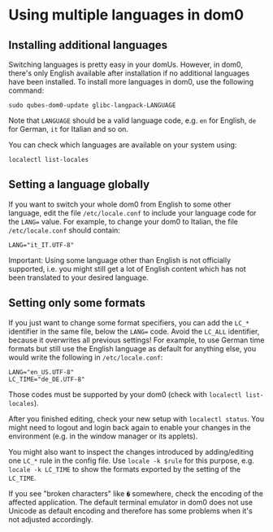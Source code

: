 Using multiple languages in dom0
================================

Installing additional languages
-------------------------------

Switching languages is pretty easy in your domUs. However, in dom0, there's only
English available after installation if no additional languages have been installed.
To install more languages in dom0, use the following command:

~~~
sudo qubes-dom0-update glibc-langpack-LANGUAGE
~~~

Note that `LANGUAGE` should be a valid language code, e.g. `en` for English, `de` for
German, `it` for Italian and so on.

You can check which languages are available on your system using:

~~~
localectl list-locales
~~~

Setting a language globally
---------------------------

If you want to switch your whole dom0 from English to some other language,
edit the file `/etc/locale.conf` to include your language code for the `LANG=` value.
For example, to change your dom0 to Italian, the file `/etc/locale.conf` should contain:

~~~
LANG="it_IT.UTF-8"
~~~

Important: Using some language other than English is not officially supported, i.e. you
might still get a lot of English content which has not been translated to your desired language.

Setting only some formats
-------------------------

If you just want to change some format specifiers, you can add the `LC_*` identifier
in the same file, below the `LANG=` code. Avoid the `LC_ALL` identifier, because it overwrites
all previous settings! For example, to use German time formats but still use the English
language as default for anything else, you would write the following in `/etc/locale.conf`:

~~~
LANG="en_US.UTF-8"
LC_TIME="de_DE.UTF-8"
~~~

Those codes must be supported by your dom0 (check with `localectl list-locales`).

After you finished editing, check your new setup with `localectl status`. You might need
to logout and login back again to enable your changes in the environment (e.g. in the window
manager or its applets).

You might also want to inspect the changes introduced by adding/editing one `LC_*` rule
in the config file. Use `locale -k $rule` for this purpose, e.g. `locale -k LC_TIME` to
show the formats exported by the setting of the `LC_TIME`.

If you see "broken characters" like `�` somewhere, check the encoding of the affected
application. The default terminal emulator in dom0 does not use Unicode as default
encoding and therefore has some problems when it's not adjusted accordingly. 
